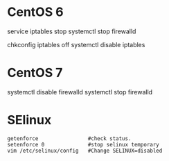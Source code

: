 # CentOS 6

service iptables stop
systemctl stop firewalld

chkconfig iptables off
systemctl disable iptables

# CentOS 7
systemctl disable firewalld
systemctl stop firewalld


# SElinux
```
getenforce                #check status.
setenforce 0              #stop selinux temporary
vim /etc/selinux/config   #Change SELINUX=disabled
```
